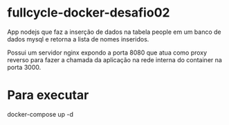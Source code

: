 # fullcycle-docker-desafio02

App nodejs que faz a inserção de dados na tabela people em um banco de dados mysql e retorna a lista de nomes inseridos.

Possui um servidor nginx expondo a porta 8080 que atua como proxy reverso para fazer a chamada da aplicação na rede interna do container na porta 3000.

# Para executar

docker-compose up -d
